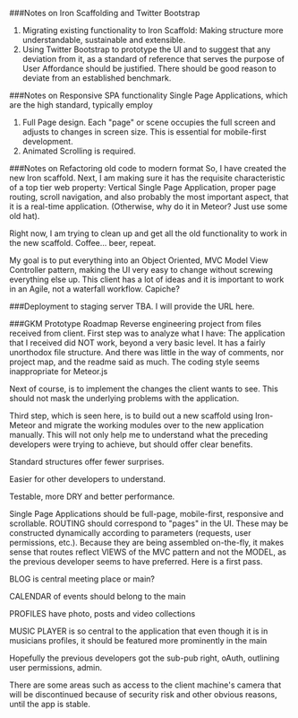 ###Notes on Iron Scaffolding and Twitter Bootstrap
1. Migrating existing functionality to Iron Scaffold: Making structure more understandable,
sustainable and extensible.
2. Using Twitter Bootstrap to prototype the UI and to suggest that any deviation
from it, as a standard of reference that serves the purpose of User Affordance
should be justified. There should be good reason to deviate from an established benchmark.

###Notes on Responsive SPA functionality
Single Page Applications, which are the high standard, typically employ
1. Full Page design. Each "page" or scene occupies the full screen and adjusts to changes in screen size. This is essential for mobile-first development.
2. Animated Scrolling is required.

###Notes on Refactoring old code to modern format
So, I have created the new Iron scaffold. Next, I am making sure it has the requisite characteristic of a top tier web property: Vertical Single Page Application, proper page routing, scroll navigation, and also probably the most important aspect, that it is a real-time application. (Otherwise, why do it in Meteor? Just use some old hat).

Right now, I am trying to clean up and get all the old functionality to work in the new scaffold. Coffee... beer, repeat.

My goal is to put everything into an Object Oriented, MVC Model View Controller pattern, making the UI very easy to change without screwing everything else up. This client has a lot of ideas and it is important to work in an Agile, not a waterfall workflow. Capiche?

###Deployment to staging server
TBA. I will provide the URL here.

###GKM Prototype Roadmap
Reverse engineering project from files received from client. First step was to analyze what I have: The application that I received did NOT work, beyond a very basic level. It has a fairly unorthodox file structure. And there was little in the way of comments, nor project map, and the readme said as much. The coding style seems inappropriate for Meteor.js

Next of course, is to implement the changes the client wants to see. This should not mask the underlying problems with the application.

Third step, which is seen here, is to build out a new scaffold using Iron-Meteor and migrate the working modules over to the new application manually. This will not only help me to understand what the preceding developers were trying to achieve, but should offer clear benefits.

Standard structures offer fewer surprises.

Easier for other developers to understand.

Testable, more DRY and better performance.

Single Page Applications should be full-page, mobile-first, responsive and scrollable. ROUTING should correspond to "pages" in the UI. These may be constructed dynamically according to parameters (requests, user permissions, etc.). Because they are being assembled on-the-fly, it makes sense that routes reflect VIEWS of the MVC pattern and not the MODEL, as the previous developer seems to have preferred. Here is a first pass.


BLOG is central meeting place or main?

CALENDAR of events should belong to the main

PROFILES have photo, posts and video collections

MUSIC PLAYER is so central to the application that even though it is in musicians profiles, it should be featured more prominently in the main

Hopefully the previous developers got the sub-pub right, oAuth, outlining user permissions, admin.

There are some areas such as access to the client machine's camera that will be discontinued because of security risk and other obvious reasons, until the app is stable.
